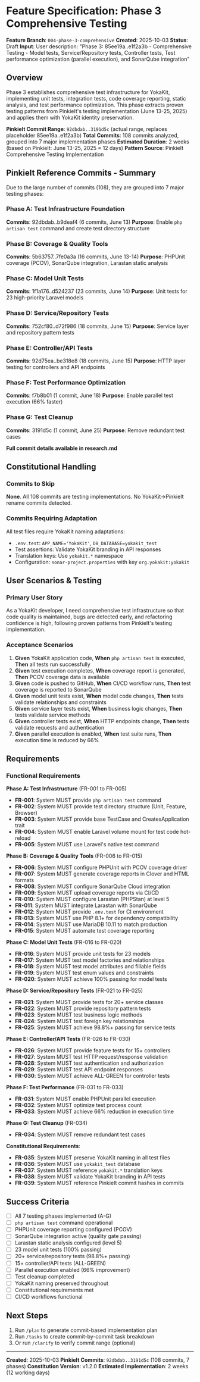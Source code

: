 # Feature Specification: Phase 3 Comprehensive Testing

**Feature Branch**: `004-phase-3-comprehensive`
**Created**: 2025-10-03
**Status**: Draft
**Input**: User description: "Phase 3: 85ee19a..e1f2a3b - Comprehensive Testing - Model tests, Service/Repository tests, Controller tests, Test performance optimization (parallel execution), and SonarQube integration"

## Overview

Phase 3 establishes comprehensive test infrastructure for YokaKit, implementing unit tests, integration tests, code coverage reporting, static analysis, and test performance optimization. This phase extracts proven testing patterns from PinkieIt's testing implementation (June 13-25, 2025) and applies them with YokaKit identity preservation.

**PinkieIt Commit Range**: `92dbdab..3191d5c` (actual range, replaces placeholder 85ee19a..e1f2a3b)
**Total Commits**: 108 commits analyzed, grouped into 7 major implementation phases
**Estimated Duration**: 2 weeks (based on PinkieIt: June 13-25, 2025 = 12 days)
**Pattern Source**: PinkieIt Comprehensive Testing Implementation

## PinkieIt Reference Commits - Summary

Due to the large number of commits (108), they are grouped into 7 major testing phases:

### Phase A: Test Infrastructure Foundation
**Commits**: 92dbdab..b9deaf4 (6 commits, June 13)
**Purpose**: Enable `php artisan test` command and create test directory structure

### Phase B: Coverage & Quality Tools
**Commits**: 5b63757..7fe0a3a (16 commits, June 13-14)
**Purpose**: PHPUnit coverage (PCOV), SonarQube integration, Larastan static analysis

### Phase C: Model Unit Tests
**Commits**: 1f1a176..d524237 (23 commits, June 14)
**Purpose**: Unit tests for 23 high-priority Laravel models

### Phase D: Service/Repository Tests
**Commits**: 752cf80..d72f986 (18 commits, June 15)
**Purpose**: Service layer and repository pattern tests

### Phase E: Controller/API Tests
**Commits**: 92d75ea..be318e8 (18 commits, June 15)
**Purpose**: HTTP layer testing for controllers and API endpoints

### Phase F: Test Performance Optimization
**Commits**: f7b8b01 (1 commit, June 18)
**Purpose**: Enable parallel test execution (66% faster)

### Phase G: Test Cleanup
**Commits**: 3191d5c (1 commit, June 25)
**Purpose**: Remove redundant test cases

**Full commit details available in research.md**

## Constitutional Handling

### Commits to Skip
**None**. All 108 commits are testing implementations. No YokaKit→PinkieIt rename commits detected.

### Commits Requiring Adaptation

All test files require YokaKit naming adaptations:
- `.env.test`: `APP_NAME='YokaKit'`, `DB_DATABASE=yokakit_test`
- Test assertions: Validate YokaKit branding in API responses
- Translation keys: Use `yokakit.*` namespace
- Configuration: `sonar-project.properties` with key `org.yokakit:yokakit`

## User Scenarios & Testing

### Primary User Story
As a YokaKit developer, I need comprehensive test infrastructure so that code quality is maintained, bugs are detected early, and refactoring confidence is high, following proven patterns from PinkieIt's testing implementation.

### Acceptance Scenarios
1. **Given** YokaKit application code, **When** `php artisan test` is executed, **Then** all tests run successfully
2. **Given** test execution completes, **When** coverage report is generated, **Then** PCOV coverage data is available
3. **Given** code is pushed to GitHub, **When** CI/CD workflow runs, **Then** test coverage is reported to SonarQube
4. **Given** model unit tests exist, **When** model code changes, **Then** tests validate relationships and constraints
5. **Given** service layer tests exist, **When** business logic changes, **Then** tests validate service methods
6. **Given** controller tests exist, **When** HTTP endpoints change, **Then** tests validate requests and authentication
7. **Given** parallel execution is enabled, **When** test suite runs, **Then** execution time is reduced by 66%

## Requirements

### Functional Requirements

**Phase A: Test Infrastructure** (FR-001 to FR-005)
- **FR-001**: System MUST provide `php artisan test` command
- **FR-002**: System MUST provide test directory structure (Unit, Feature, Browser)
- **FR-003**: System MUST provide base TestCase and CreatesApplication trait
- **FR-004**: System MUST enable Laravel volume mount for test code hot-reload
- **FR-005**: System MUST use Laravel's native test command

**Phase B: Coverage & Quality Tools** (FR-006 to FR-015)
- **FR-006**: System MUST configure PHPUnit with PCOV coverage driver
- **FR-007**: System MUST generate coverage reports in Clover and HTML formats
- **FR-008**: System MUST configure SonarQube Cloud integration
- **FR-009**: System MUST upload coverage reports via CI/CD
- **FR-010**: System MUST configure Larastan (PHPStan) at level 5
- **FR-011**: System MUST integrate Larastan with SonarQube
- **FR-012**: System MUST provide `.env.test` for CI environment
- **FR-013**: System MUST use PHP 8.1+ for dependency compatibility
- **FR-014**: System MUST use MariaDB 10.11 to match production
- **FR-015**: System MUST automate test coverage reporting

**Phase C: Model Unit Tests** (FR-016 to FR-020)
- **FR-016**: System MUST provide unit tests for 23 models
- **FR-017**: System MUST test model factories and relationships
- **FR-018**: System MUST test model attributes and fillable fields
- **FR-019**: System MUST test enum values and constraints
- **FR-020**: System MUST achieve 100% passing for model tests

**Phase D: Service/Repository Tests** (FR-021 to FR-025)
- **FR-021**: System MUST provide tests for 20+ service classes
- **FR-022**: System MUST provide repository pattern tests
- **FR-023**: System MUST test business logic methods
- **FR-024**: System MUST test foreign key relationships
- **FR-025**: System MUST achieve 98.8%+ passing for service tests

**Phase E: Controller/API Tests** (FR-026 to FR-030)
- **FR-026**: System MUST provide feature tests for 15+ controllers
- **FR-027**: System MUST test HTTP request/response validation
- **FR-028**: System MUST test authentication and authorization
- **FR-029**: System MUST test API endpoint responses
- **FR-030**: System MUST achieve ALL-GREEN for controller tests

**Phase F: Test Performance** (FR-031 to FR-033)
- **FR-031**: System MUST enable PHPUnit parallel execution
- **FR-032**: System MUST optimize test process count
- **FR-033**: System MUST achieve 66% reduction in execution time

**Phase G: Test Cleanup** (FR-034)
- **FR-034**: System MUST remove redundant test cases

**Constitutional Requirements**:
- **FR-035**: System MUST preserve YokaKit naming in all test files
- **FR-036**: System MUST use `yokakit_test` database
- **FR-037**: System MUST reference `yokakit.*` translation keys
- **FR-038**: System MUST validate YokaKit branding in API tests
- **FR-039**: System MUST reference PinkieIt commit hashes in commits

## Success Criteria

- [ ] All 7 testing phases implemented (A-G)
- [ ] `php artisan test` command operational
- [ ] PHPUnit coverage reporting configured (PCOV)
- [ ] SonarQube integration active (quality gate passing)
- [ ] Larastan static analysis configured (level 5)
- [ ] 23 model unit tests (100% passing)
- [ ] 20+ service/repository tests (98.8%+ passing)
- [ ] 15+ controller/API tests (ALL-GREEN)
- [ ] Parallel execution enabled (66% improvement)
- [ ] Test cleanup completed
- [ ] YokaKit naming preserved throughout
- [ ] Constitutional requirements met
- [ ] CI/CD workflows functional

## Next Steps

1. Run `/plan` to generate commit-based implementation plan
2. Run `/tasks` to create commit-by-commit task breakdown
3. Or run `/clarify` to verify commit range (optional)

---

**Created**: 2025-10-03
**PinkieIt Commits**: `92dbdab..3191d5c` (108 commits, 7 phases)
**Constitution Version**: v1.2.0
**Estimated Implementation**: 2 weeks (12 working days)
